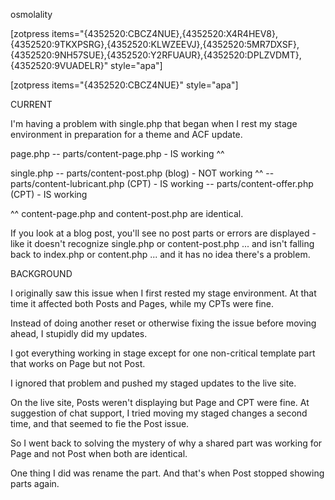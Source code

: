 osmolality


[zotpress items="{4352520:CBCZ4NUE},{4352520:X4R4HEV8},{4352520:9TKXPSRG},{4352520:KLWZEEVJ},{4352520:5MR7DXSF},{4352520:9NH57SUE},{4352520:Y2RFUAUR},{4352520:DPLZVDMT},{4352520:9VUADELR}" style="apa"]

[zotpress items="{4352520:CBCZ4NUE}" style="apa"]


CURRENT

I'm having a problem with single.php that began when I rest my stage environment in preparation for a theme and ACF update. 

page.php 
-- parts/content-page.php - IS working ^^

single.php
-- parts/content-post.php (blog) - NOT working ^^
-- parts/content-lubricant.php (CPT) - IS working
-- parts/content-offer.php (CPT) - IS working

^^ content-page.php and content-post.php are identical. 

If you look at a blog post, you'll see no post parts or errors are displayed - like it doesn't recognize single.php or content-post.php ... and isn't falling back to index.php or content.php ... and it has no idea there's a problem.    

BACKGROUND

I originally saw this issue when I first rested my stage environment. At that time it affected both Posts and Pages, while my CPTs were fine. 

Instead of doing another reset or otherwise fixing the issue before moving ahead, I stupidly did my updates. 

I got everything working in stage except for one non-critical template part that works on Page but not Post. 

I ignored that problem and pushed my staged updates to the live site.

On the live site, Posts weren't displaying but Page and CPT were fine. At suggestion of chat support, I tried moving my staged changes a second time, and that seemed to fie the Post issue. 

So I went back to solving the mystery of why a shared part was working for Page and not Post when both are identical. 

One thing I did was rename the part. And that's when Post stopped showing parts again.  


